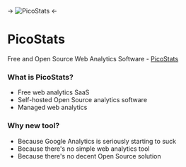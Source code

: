 -> ![PicoStats](https://www.picostats.com/app/public/img/logo-email.png) <-

# PicoStats

Free and Open Source Web Analytics Software - [PicoStats](https://www.picostats.com)

### What is PicoStats?

 * Free web analytics SaaS
 * Self-hosted Open Source analytics software
 * Managed web analytics

### Why new tool?

 * Because Google Analytics is seriously starting to suck
 * Because there's no simple web analytics tool
 * Because there's no decent Open Source solution
